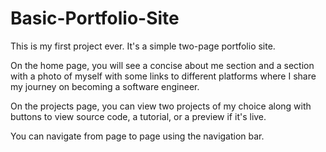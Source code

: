 # Basic-Portfolio-Site
This is my first project ever. It's a simple two-page portfolio site.

On the home page, you will see a concise about me section and a section with a photo of myself
with some links to different platforms where I share my journey on becoming a software engineer.

On the projects page, you can view two projects of my choice along with buttons to view source code, a tutorial, or a preview if it's live.

You can navigate from page to page using the navigation bar.
